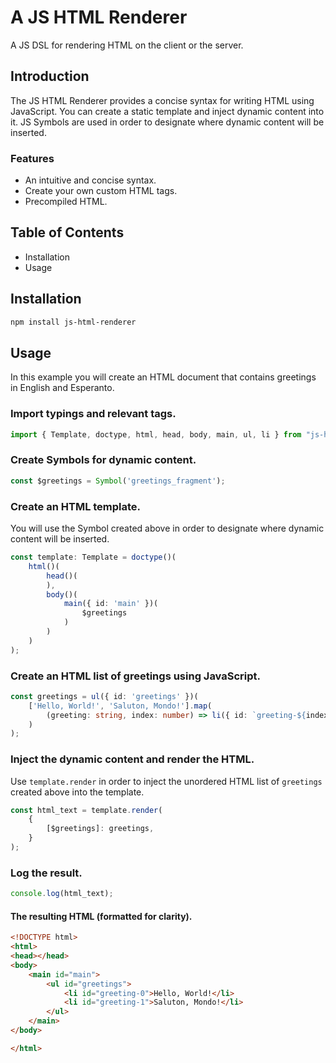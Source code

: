 # A JS HTML Renderer

A JS DSL for rendering HTML on the client or the server.

## Introduction
The JS HTML Renderer provides a concise syntax for writing HTML using JavaScript.  You can create a static template and inject dynamic content into it.  JS Symbols are used in order to designate where dynamic content will be inserted.

### Features
- An intuitive and concise syntax.
- Create your own custom HTML tags.
- Precompiled HTML.

## Table of Contents
- Installation
- Usage

## Installation

```bash
npm install js-html-renderer
```

## Usage
In this example you will create an HTML document that contains greetings in English and Esperanto.
### Import typings and relevant tags.
```ts
import { Template, doctype, html, head, body, main, ul, li } from "js-html-renderer";
```
### Create Symbols for dynamic content.
```ts
const $greetings = Symbol('greetings_fragment');
```
### Create an HTML template.
You will use the Symbol created above in order to designate where dynamic content will be inserted.
```ts
const template: Template = doctype()(
    html()(
        head()(
        ),
        body()(
            main({ id: 'main' })(
                $greetings
            )
        )
    )
);
```
### Create an HTML list of greetings using JavaScript.
```ts
const greetings = ul({ id: 'greetings' })(
    ['Hello, World!', 'Saluton, Mondo!'].map(
        (greeting: string, index: number) => li({ id: `greeting-${index}` })(greeting)
    )
);
```
### Inject the dynamic content and render the HTML.
Use `template.render` in order to inject the unordered HTML list of `greetings` created above into the template.
```ts
const html_text = template.render(
    {
        [$greetings]: greetings,
    }
);

```
### Log the result.
```ts
console.log(html_text);
```
#### The resulting HTML (formatted for clarity).
```html
<!DOCTYPE html>
<html>
<head></head>
<body>
    <main id="main">
        <ul id="greetings">
            <li id="greeting-0">Hello, World!</li>
            <li id="greeting-1">Saluton, Mondo!</li>
        </ul>
    </main>
</body>

</html>
```



